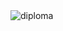 <img src="https://github.com/FaustoGJS/Treinamento_Java/blob/main/udemy/Aprenda%20JAVA%20em%207%20dias/Certificado/certificado.jpg" alt="diploma"/>
